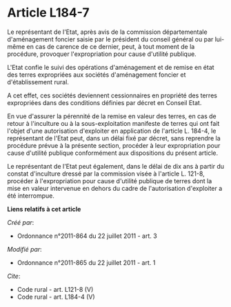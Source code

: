 # Article L184-7

Le représentant de l'Etat, après avis de la commission départementale d'aménagement foncier saisie par le président du
conseil général ou par lui-même en cas de carence de ce dernier, peut, à tout moment de la procédure, provoquer
l'expropriation pour cause d'utilité publique. 

L'Etat confie le suivi des opérations d'aménagement et de remise en état des terres expropriées aux sociétés d'aménagement
foncier et d'établissement rural. 

A cet effet, ces sociétés deviennent cessionnaires en propriété des terres expropriées dans des conditions définies par
décret en Conseil Etat. 

En vue d'assurer la pérennité de la remise en valeur des terres, en cas de retour à l'inculture ou à la sous-exploitation
manifeste de terres qui ont fait l'objet d'une autorisation d'exploiter en application de l'article L. 184-4, le représentant
de l'Etat peut, dans un délai fixé par décret, sans reprendre la procédure prévue à la présente section, procéder à leur
expropriation pour cause d'utilité publique conformément aux dispositions du présent article. 

Le représentant de l'Etat peut également, dans le délai de dix ans à partir du constat d'inculture dressé par la commission
visée à l'article L. 121-8, procéder à l'expropriation pour cause d'utilité publique de terres dont la mise en valeur
intervenue en dehors du cadre de l'autorisation d'exploiter a été interrompue.

**Liens relatifs à cet article**

_Créé par_:

  - Ordonnance n°2011-864 du 22 juillet 2011 - art. 3

_Modifié par_:

  - Ordonnance n°2011-865 du 22 juillet 2011 - art. 1

_Cite_:

  - Code rural - art. L121-8 (V)
  - Code rural - art. L184-4 (V)
